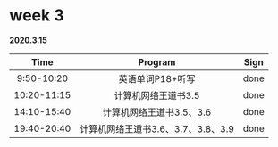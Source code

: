 # week 3

**2020.3.15**

Time|Program|Sign
:-----:|:-----:|:-----:|
9:50-10:20|英语单词P18+听写|done
10:20-11:15|计算机网络王道书3.5|done
14:10-15:40|计算机网络王道书3.5、3.6|done
19:40-20:40|计算机网络王道书3.6、3.7、3.8、3.9|done